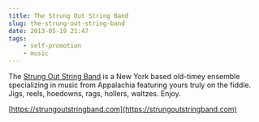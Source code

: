 ```yaml
---
title: The Strung Out String Band
slug: the-strung-out-string-band
date: 2013-05-19 21:47
tags:
    - self-promotion
    - music
---
```


The [Strung Out String Band](https://strungoutstringband.com) is a New York based old-timey ensemble specializing in music from Appalachia featuring yours truly on the fiddle. Jigs, reels, hoedowns, rags, hollers, waltzes. Enjoy.

[https://strungoutstringband.com](https://strungoutstringband.com)
